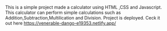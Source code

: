 This is a simple project made a calculator using HTML ,CSS and Javascript.
This calculator can perform simple calculations such as Addition,Subtraction,Multilication and Division.
Project is deployed.
Ceck it out here https://venerable-dango-e19353.netlify.app/

